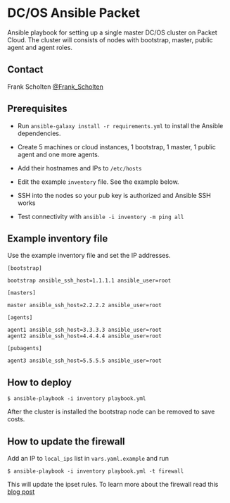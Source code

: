 # DC/OS Ansible Packet

Ansible playbook for setting up a single master DC/OS cluster on Packet Cloud. The cluster will consists of nodes with bootstrap, master, public agent and agent roles.

## Contact

Frank Scholten [@Frank_Scholten](https://twitter.com/Frank_Scholten)

## Prerequisites

* Run `ansible-galaxy install -r requirements.yml` to install the Ansible dependencies.

* Create 5 machines or cloud instances, 1 bootstrap, 1 master, 1 public agent and one more agents.

* Add their hostnames and IPs to `/etc/hosts`

* Edit the example `inventory` file. See the example below.

* SSH into the nodes so your pub key is authorized and Ansible SSH works

* Test connectivity with `ansible -i inventory -m ping all`

## Example inventory file

Use the example inventory file and set the IP addresses.

```
[bootstrap]

bootstrap ansible_ssh_host=1.1.1.1 ansible_user=root

[masters]

master ansible_ssh_host=2.2.2.2 ansible_user=root

[agents]

agent1 ansible_ssh_host=3.3.3.3 ansible_user=root
agent2 ansible_ssh_host=4.4.4.4 ansible_user=root

[pubagents]

agent3 ansible_ssh_host=5.5.5.5 ansible_user=root
```

## How to deploy

```$ ansible-playbook -i inventory playbook.yml```

After the cluster is installed the bootstrap node can be removed to save costs.

## How to update the firewall

Add an IP to `local_ips` list in `vars.yaml.example` and run

```$ ansible-playbook -i inventory playbook.yml -t firewall```

This will update the ipset rules. To learn more about the firewall read this [blog post](http://container-solutions.com/how-to-secure-dcos-packet-cluster-ip-whitelisting-ipset/)
